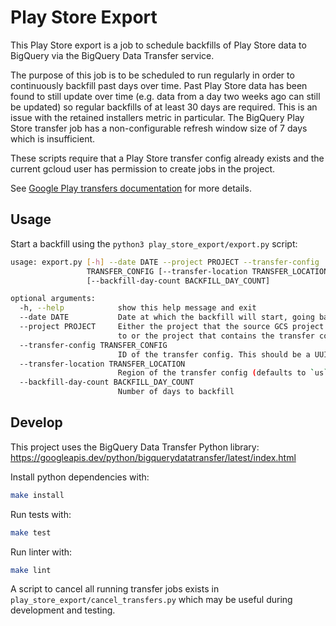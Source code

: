 # Play Store Export

This Play Store export is a job to schedule backfills of Play Store data to BigQuery via the BigQuery Data Transfer service.

The purpose of this job is to be scheduled to run regularly in order to continuously backfill past days over time.
Past Play Store data has been found to still update over time (e.g. data from a day two weeks ago can still be updated)
so regular backfills of at least 30 days are required.
This is an issue with the retained installers metric in particular.
The BigQuery Play Store transfer job has a non-configurable refresh window size of 7 days which is insufficient.

These scripts require that a Play Store transfer config already exists and the current gcloud user has
permission to create jobs in the project.

See [Google Play transfers documentation](https://cloud.google.com/bigquery-transfer/docs/play-transfer) for more details.

## Usage

Start a backfill using the `python3 play_store_export/export.py` script:
```sh
usage: export.py [-h] --date DATE --project PROJECT --transfer-config
                 TRANSFER_CONFIG [--transfer-location TRANSFER_LOCATION]
                 [--backfill-day-count BACKFILL_DAY_COUNT]

optional arguments:
  -h, --help            show this help message and exit
  --date DATE           Date at which the backfill will start, going backwards
  --project PROJECT     Either the project that the source GCS project belongs
                        to or the project that contains the transfer config
  --transfer-config TRANSFER_CONFIG
                        ID of the transfer config. This should be a UUID.
  --transfer-location TRANSFER_LOCATION
                        Region of the transfer config (defaults to `us`)
  --backfill-day-count BACKFILL_DAY_COUNT
                        Number of days to backfill
```

## Develop

This project uses the BigQuery Data Transfer Python library: 
https://googleapis.dev/python/bigquerydatatransfer/latest/index.html

Install python dependencies with:
```sh
make install
```

Run tests with:
```sh
make test
```

Run linter with:
```sh
make lint
```

A script to cancel all running transfer jobs exists in `play_store_export/cancel_transfers.py`
which may be useful during development and testing.

